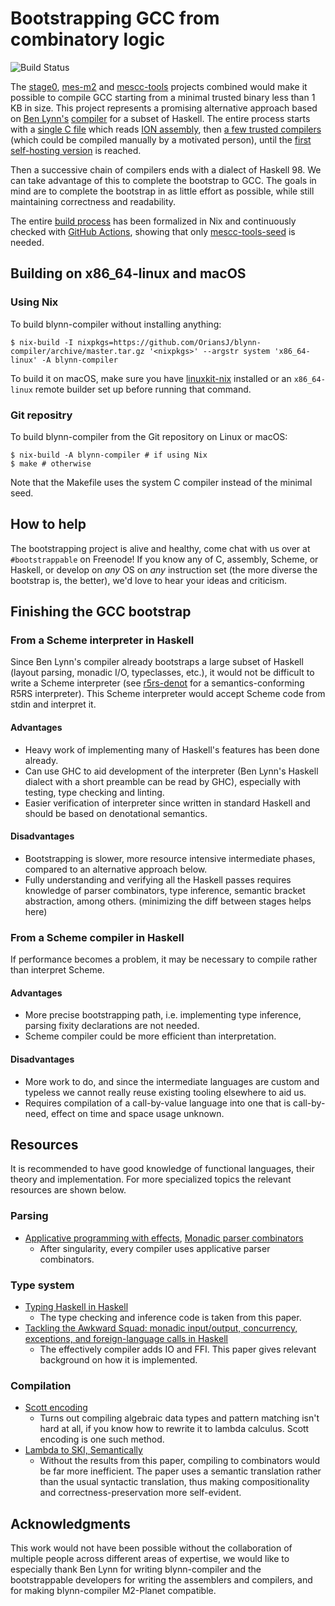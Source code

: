 # Bootstrapping GCC from combinatory logic
![Build
Status](https://github.com/siraben/compiler/workflows/Build/badge.svg)

The [stage0](https://github.com/oriansj/stage0),
[mes-m2](https://github.com/oriansj/mes-m2/) and
[mescc-tools](https://savannah.nongnu.org/projects/mescc-tools)
projects combined would make it possible to compile GCC starting from
a minimal trusted binary less than 1 KB in size.  This project
represents a promising alternative approach based on [Ben
Lynn's](https://crypto.stanford.edu/~blynn/)
[compiler](https://crypto.stanford.edu/~blynn/) for a subset of
Haskell.  The entire process starts with a [single C file](./vm.c)
which reads [ION
assembly](https://crypto.stanford.edu/~blynn/compiler/asm.html), then
[a few trusted
compilers](https://crypto.stanford.edu/~blynn/compiler/quest.html)
(which could be compiled manually by a motivated person), until the
[first self-hosting version](./singularity) is reached.

Then a successive chain of compilers ends with a dialect of
Haskell 98.  We can take advantage of this to complete the bootstrap
to GCC.  The goals in mind are to complete the bootstrap in as little
effort as possible, while still maintaining correctness and
readability.

The entire [build process](./pkgs/blynn-compiler.nix) has been
formalized in Nix and continuously checked with [GitHub
Actions](./.github/workflows/build.yml), showing that only
[mescc-tools-seed](https://github.com/OriansJ/mescc-tools-seed) is
needed.

## Building on x86_64-linux and macOS
### Using Nix
To build blynn-compiler without installing anything:

```ShellSession
$ nix-build -I nixpkgs=https://github.com/OriansJ/blynn-compiler/archive/master.tar.gz '<nixpkgs>' --argstr system 'x86_64-linux' -A blynn-compiler
```

To build it on macOS, make sure you have
[linuxkit-nix](https://github.com/nix-community/linuxkit-nix)
installed or an `x86_64-linux` remote builder set up before running
that command.

### Git repositry
To build blynn-compiler from the Git repository on Linux or macOS:

```ShellSession
$ nix-build -A blynn-compiler # if using Nix
$ make # otherwise
```

Note that the Makefile uses the system C compiler instead of the
minimal seed.

## How to help
The bootstrapping project is alive and healthy, come chat with us over
at `#bootstrappable` on Freenode!  If you know any of C, assembly,
Scheme, or Haskell, or develop on *any* OS on *any* instruction set
(the more diverse the bootstrap is, the better), we'd love to hear
your ideas and criticism.

## Finishing the GCC bootstrap
### From a Scheme interpreter in Haskell
Since Ben Lynn's compiler already bootstraps a large subset of Haskell
(layout parsing, monadic I/O, typeclasses, etc.), it would not be
difficult to write a Scheme interpreter (see
[r5rs-denot](https://github.com/siraben/r5rs-denot) for a
semantics-conforming R5RS interpreter).  This Scheme interpreter would
accept Scheme code from stdin and interpret it.

#### Advantages
- Heavy work of implementing many of Haskell's features has been done
  already.
- Can use GHC to aid development of the interpreter (Ben Lynn's
  Haskell dialect with a short preamble can be read by GHC),
  especially with testing, type checking and linting.
- Easier verification of interpreter since written in standard
  Haskell and should be based on denotational semantics.

#### Disadvantages
- Bootstrapping is slower, more resource intensive intermediate
  phases, compared to an alternative approach below.
- Fully understanding and verifying all the Haskell passes requires
  knowledge of parser combinators, type inference, semantic bracket
  abstraction, among others. (minimizing the diff between stages helps
  here)

### From a Scheme compiler in Haskell
If performance becomes a problem, it may be necessary to compile
rather than interpret Scheme.

#### Advantages
- More precise bootstrapping path, i.e. implementing type inference,
  parsing fixity declarations are not needed.
- Scheme compiler could be more efficient than interpretation.

#### Disadvantages
- More work to do, and since the intermediate languages are custom and
  typeless we cannot really reuse existing tooling elsewhere to aid us.
- Requires compilation of a call-by-value language into one that is
  call-by-need, effect on time and space usage unknown.

## Resources
It is recommended to have good knowledge of functional languages,
their theory and implementation.  For more specialized topics the
relevant resources are shown below.

### Parsing
- [Applicative programming with
  effects](https://openaccess.city.ac.uk/id/eprint/13222/1/), [Monadic
  parser
  combinators](https://nottingham-repository.worktribe.com/preview/1024448/monparsing.pdf)
  - After singularity, every compiler uses applicative parser
    combinators.

### Type system
- [Typing Haskell in
  Haskell](https://web.cecs.pdx.edu/~mpj/thih/thih.pdf)
  - The type checking and inference code is taken from this paper.
- [Tackling the Awkward Squad: monadic input/output, concurrency,
  exceptions, and foreign-language calls in
  Haskell](https://www.microsoft.com/en-us/research/wp-content/uploads/2016/07/mark.pdf)
  - The effectively compiler adds IO and FFI.  This paper gives
    relevant background on how it is implemented.

### Compilation
- [Scott
  encoding](https://crypto.stanford.edu/~blynn/compiler/scott.html)
  - Turns out compiling algebraic data types and pattern matching
    isn't hard at all, if you know how to rewrite it to lambda
    calculus.  Scott encoding is one such method.
- [Lambda to SKI,
  Semantically](http://okmij.org/ftp/tagless-final/ski.pdf)
  - Without the results from this paper, compiling to combinators
    would be far more inefficient.  The paper uses a semantic
    translation rather than the usual syntactic translation, thus
    making compositionality and correctness-preservation more
    self-evident.

## Acknowledgments
This work would not have been possible without the collaboration of
multiple people across different areas of expertise, we would like to
especially thank Ben Lynn for writing blynn-compiler and the
bootstrappable developers for writing the assemblers and compilers,
and for making blynn-compiler M2-Planet compatible.

